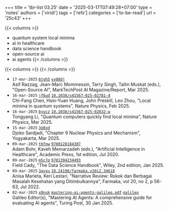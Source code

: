 +++
title = 'tbr-list 03.25'
date = '2025-03-17T07:49:28+07:00'
type = 'notes'
authors = ['viridi']
tags = ['refs']
categories = ['to-be-read']
url = '25c43'
+++

{{< columns >}}
+ quantum system local minima
+ ai in healthcare
+ data science handbook
+ open-source ai
+ ai agents
{{< /columns >}}

{{< columns >}}
{{< /columns >}}

<!--more-->

+ `17-mar-2025` [`6tgh5`](https://osf.io/6tgh5) [`yv08dj`](https://pxl.to/yv08dj) \
Asif Razzag, Jean-Marc Mommessin, Tarry Singh, Tallin Muskat (eds.), "Open-Source AI", MarkTechPost AI Magazine/Report, Mar 2025.
+ `16-mar-2025` [`jf6ud`](https://osf.io/jf6ud) [`10.1038/s41567-025-02781-4`](https://doi.org/10.1038/s41567-025-02781-4) \
Chi-Fang Chen, Hsin-Yuan Huang, John Preskill, Leo Zhou, "Local minima in quantum systems", Nature Physics, Feb 2025.
+ `16-mar-2025` [`byucz`](https://osf.io/byucz) [`10.1038/s41567-025-02832-w`](https://doi.org/10.1038/s41567-025-02832-w) \
Tongyang Li, "Quantum computers quickly find local minima", Nature Physics, Mar 2025.
+ `15-mar-2025` [`3q8xd`](https://osf.io/3q8xd) \
Djoko Sardjadi, "Chapter 9 Nuclear Physics and Mechanism", Yogyakarta, Mar 2025.
+ `09-mar-2025` [`t6fpw`](https://osf.io/t6fpw) [`9780128184387`](https://isbnsearch.org/isbn/9780128184387) \
Adam Bohr, Kaveh Memarzadeh (eds.), "Artificial Intelligence in Healthcare", Academic Press, 1st edition, Jul 2020.
+ `09-mar-2025` [`m5c7q`](https://osf.io/m5c7q) [`9781394234493`](https://isbnsearch.org/isbn/9781394234493) \
Field Cady, "The Data Science Handbook", Wiley, 2nd edition, Jan 2025.
+ `09-mar-2025` [`3ayxu`](https://osf.io/3ayxu) [`10.24198/farmaka.v20i2.34618`](https://doi.org/10.24198/farmaka.v20i2.34618) \
Anisa Marieta, Keri Lestari, "Narrative Review: Rokok dan Berbagai Masalah Kesehatan yang Ditimbulkannya", Farmaka, vol 20, no 2, p 56-63, Jul 2022.
+ `02-mar-2025` [`x8nuk`](https://osf.io/x8nuk) [`mastering-ai-agents-galileo.pdf`](https://www.hkdca.com/wp-content/uploads/2025/02/mastering-ai-agents-galileo.pdf) [`galileo`](https://www.turingpost.com/p/galileo) \
Galileo Editor(s), "Mastering AI Agents: A comprehensive guide for evaluating AI agents", Turing Post, 30 Jan 2025.

